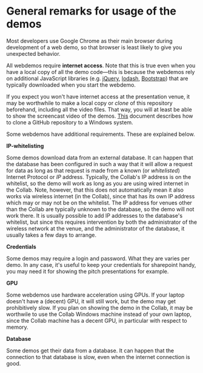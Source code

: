 # General remarks for usage of the demos

Most developers use Google Chrome as their main browser during development of a web demo, so that browser is least likely to give you unexpected behavior.

All webdemos require **internet access**. Note that this is true even when you have a local copy of all the demo code&mdash;this is because the webdemos rely on additional JavaScript libraries (e.g. [jQuery](https://jquery.com/), [lodash](https://lodash.com/), [Bootstrap](http://getbootstrap.com/)) that are typically downloaded when you start the webdemo.

If you expect you won't have internet access at the presentation venue, it may be worthwhile to make a local copy or _clone_ of this repository beforehand, including all the video files. That way, you will at least be able to show the screencast video of the demos. [This](./getting-a-full-repo-copy.md) document describes how to clone a GitHub repository to a Windows system.

Some webdemos have additional requirements. These are explained below.


**IP-whitelisting**

Some demos download data from an external database. It can happen that the database has been configured in such a way that it will allow a request for data as long as that request is made from a known (or _whitelisted_) Internet Protocol or _IP_ address. Typically, the Collab's IP address is on the whitelist, so the demo will work as long as you are using wired internet in the Collab. Note, however, that this does not automatically mean it also works via wireless internet (in the Collab), since that has its own IP address which may or may not be on the whitelist. The IP address for venues other than the Collab are typically unknown to the database, so the demo will not work there. It is usually possible to add IP addresses to the database's whitelist, but since this requires intervention by both the administrator of the wireless network at the venue, and the administrator of the database, it usually takes a few days to arrange.

**Credentials**

Some demos may require a login and password. What they are varies per demo. In any case, it's useful to keep your credentials for sharepoint handy, you may need it for showing the pitch presentations for example.

**GPU**

Some webdemos use hardware acceleration using GPUs. If your laptop doesn't have a (decent) GPU, it will still work, but the demo may get prohibitively slow. If you plan on showing the demo in the Collab, it may be worthwile to use the Collab Windows machine instead of your own laptop, since the Collab machine has a decent GPU, in particular with respect to memory.

**Database**

Some demos get their data from a database. It can happen that the connection to that database is slow, even when the internet connection is good.


